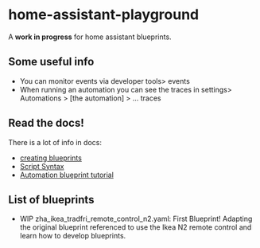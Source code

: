 # home-assistant-playground

A **work in progress** for home assistant blueprints. 

## Some useful info

- You can monitor events via developer tools> events
- When running an automation you can see the traces in settings> Automations > [the automation] > ... traces

## Read the docs!

There is a lot of info in docs:
- [creating blueprints](https://www.home-assistant.io/docs/blueprint/)
- [Script Syntax](https://www.home-assistant.io/docs/scripts/)
- [Automation blueprint tutorial](https://www.home-assistant.io/docs/blueprint/tutorial/)

## List of blueprints

- WIP zha_ikea_tradfri_remote_control_n2.yaml: First Blueprint! Adapting the original blueprint referenced to use the Ikea N2 remote control and learn how to develop blueprints.